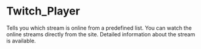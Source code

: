 # Twitch_Player
Tells you which stream is online from a predefined list. You can watch the online streams directly from the site. Detailed information about the stream is available.
